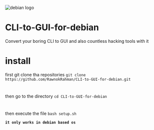 ![debian logo](https://www.debian.org/Pics/debian-logo-1024x576.png)


# CLI-to-GUI-for-debian
Convert your boring CLI to GUI and also countless hacking tools with it
# install
first git clone tha repositories ``````git clone https://github.com/RawnokRahman/CLI-to-GUI-for-debian.git``````
  # 
then go to the directory ``````cd CLI-to-GUI-for-debian``````
 # 
 then execute the file ``````bash setup.sh``````
 
 **`it only works in debian based os`**

